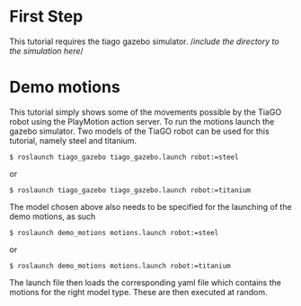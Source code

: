# First Step
This tutorial requires the tiago gazebo simulator. /*include the directory to the simulation here*/

# Demo motions
This tutorial simply shows some of the movements possible by the TiaGO robot using the PlayMotion action server. To run the motions launch the gazebo simulator. Two models of the TiaGO robot can be used for this tutorial, namely steel and titanium.
~~~~
$ roslaunch tiago_gazebo tiago_gazebo.launch robot:=steel
~~~~

or

~~~~
$ roslaunch tiago_gazebo tiago_gazebo.launch robot:=titanium
~~~~

The model chosen above also needs to be specified for the launching of the demo motions, as such

~~~~
$ roslaunch demo_motions motions.launch robot:=steel
~~~~

or

~~~~
$ roslaunch demo_motions motions.launch robot:=titanium
~~~~

The launch file then loads the corresponding yaml file which contains the motions for the right model type. These are then executed at random.